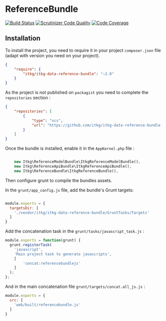 ReferenceBundle
===============

[![Build Status](https://travis-ci.com/itkg/itkg-data-reference-bundle.svg?token=ASZJDqSq1aY7qys6tNP3&branch=master)](https://travis-ci.com/itkg/itkg-data-reference-bundle.svg?token=ASZJDqSq1aY7qys6tNP3&branch=master) 
[![Scrutinizer Code Quality](https://scrutinizer-ci.com/g/itkg/itkg-data-reference-bundle/badges/quality-score.png?b=master&s=fa16b0e1800535b1dd94b878802f36e8fdb1944c)](https://scrutinizer-ci.com/g/itkg/itkg-data-reference-bundle/?branch=master)
[![Code Coverage](https://scrutinizer-ci.com/g/itkg/itkg-data-reference-bundle/badges/coverage.png?b=master&s=88c379e412b1070b666c0f964be28c593c9c6309)](https://scrutinizer-ci.com/g/itkg/itkg-data-reference-bundle/?branch=master)

Installation
------------

To install the project, you need to require it in your project `composer.json` file (adapt with version you need on your project).

```json
{
    "require": {
        "itkg/itkg-data-reference-bundle": "~2.0"
    }
}

```

As the project is not published on `packagist` you need to complete the `repositories` section :

```json
{
    "repositories": [
        {
            "type": "vcs",
            "url": "https://github.com/itkg/itkg-data-reference-bundle.git"
        }
    ]
}
```

Once the bundle is installed, enable it in the `AppKernel.php` file :

```php

    new Itkg\ReferenceModelBundle\ItkgReferenceModelBundle(),
    new Itkg\ReferenceApiBundle\ItkgReferenceApiBundle(),
    new Itkg\ReferenceBundle\ItkgReferenceBundle(),
```

Then configure grunt to compile the bundles assets.

In the `grunt/app_config.js` file, add the bundle's Grunt targets:

```js

module.exports = {
  targetsDir: [
    './vendor/itkg/itkg-data-reference-bundle/GruntTasks/Targets'
  ]
}
```

Add the concatenation task in the `grunt/tasks/javascript_task.js` :

```js
module.exports = function(grunt) {
  grunt.registerTask(
    'javascript',
    'Main project task to generate javascripts',
    [
        'concat:referencebundlejs'
    ]
  );
};    
```

And in the main concatenation file `grunt/targets/concat.all_js.js` :

```js
module.exports = {
  src: [
    'web/built/referencebundle.js'
  ]
}
```
